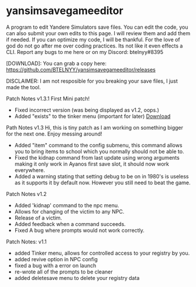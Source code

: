 # yansimsavegameeditor
A program to edit Yandere Simulators save files.
You can edit the code, you can also submit your own edits to this page. I will review them and add them if needed.
If you can optimize my code, I will be thankful.
For the love of god do not go after me over coding practices. Its not like it even effects a CLI.
Report any bugs to me here or on my Discord: btelnyy#8395

[DOWNLOAD]: You can grab a copy here: https://github.com/BTELNYY/yansimsavegameeditor/releases

DISCLAIMER: I am not resposible for you breaking your save files, I just made the tool.

Patch Notes v1.3.1
First Mini patch!
* Fixed incorrect version (was being displayed as v1.2, oops.)
* Added "exists" to the tinker menu (important for later)
[Download](https://github.com/BTELNYY/yansimsavegameeditor/releases/download/v1.3.1/yansim.save.game.edit.v1.3.1.exe)

Path Notes v1.3
Hi, this is tiny patch as I am working on something bigger for the next one. Enjoy messing around!
* Added "item" command to the config submenu, this command allows you to bring items to school which you normally should not be able to.
* Fixed the kidnap command from last update using wrong arguments making it only work in Ayanos first save slot, it should now work everywhere.
* Added a warning stating that setting debug to be on in 1980's is useless as it supports it by default now. However you still need to beat the game.

Patch Notes v1.2
* Added 'kidnap' command to the npc menu.
 * Allows for changing of the victim to any NPC.
 * Release of a victim.
* Added feedback when a command succeeds.
* Fixed A bug where prompts would not work correctly.

Patch Notes: v1.1
* added Tinker menu, allows for controlled access to your registry by you.
* added revive option in NPC config
* fixed a bug with a error on launch
* re-wrote all of the prompts to be cleaner
* added deletesave menu to delete your registry data
